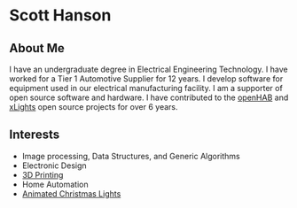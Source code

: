 # Scott Hanson

## About Me

I have an undergraduate degree in Electrical Engineering Technology. I have worked for a Tier 1 Automotive Supplier for 12 years. 
I develop software for equipment used in our electrical manufacturing facility. I am a supporter of open source software and hardware. 
I have contributed to the [openHAB](https://www.openhab.org/) and [xLights](http://xlights.org/) open source projects for over 6 years.

## Interests

- Image processing, Data Structures, and Generic Algorithms
- Electronic Design
- [3D Printing](https://www.thingiverse.com/scooter_seh/designs)
- Home Automation
- [Animated Christmas Lights](http://scottnation.com/)

